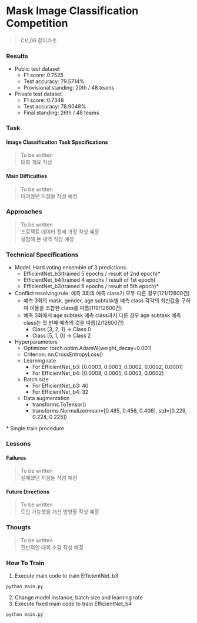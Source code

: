 # Mask Image Classification Competition

> CV_06 같이가조

### Results

  * Public test dataset
    * F1 score: 0.7525
    * Test accuracy: 79.5714%
    * Provisional standing: 20th / 48 teams
  * Private test dataset
    * F1 score: 0.7348
    * Test accuracy: 78.9048%
    * Final standing: 26th / 48 teams

### Task

#### Image Classification Task Specifications

> To be written <br>
> 대회 개요 작성 

#### Main Difficulties

> To be written <br>
> 어려웠던 지점들 작성 예정

### Approaches

> To be written <br>
> 프로젝트 데이터 정제 과정 작성 예정 <br>
> 실험해 본 내역 작성 예정

### Technical Specifications

  * Model: Hard voting ensemble of 3 predictions
    * EfficientNet_b3(trained 5 epochs / result of 2nd epoch)*
    * EfficientNet_b4(trained 4 epochs / result of 1st epoch)
    * EfficientNet_b3(trained 5 epochs / result of 5th epoch)*
  * Conflict resolving rule: 예측 3회의 예측 class가 모두 다른 경우(121/12600건)
    * 예측 3회의 mask, gender, age subtask별 예측 class 각각의 최빈값을 구하여 이들을 조합한 class를 따름(119/12600건)
    * 예측 3회에서 age subtask 예측 class까지 다른 경우 age subtask 예측 class는 첫 번째 예측의 것을 따름(2/12600건)
      * Class [3, 2, 1] -> Class 0
      * Class [5, 1, 0] -> Class 2
  * Hyperparameters
    * Optimizer: torch.optim.AdamW(weight_decay=0.001)
    * Criterion: nn.CrossEntropyLoss()
    * Learning rate
      * For EfficientNet_b3: [0.0003, 0.0003, 0.0002, 0.0002, 0.0001]
      * For EfficientNet_b4: [0.0008, 0.0005, 0.0003, 0.0002]
    * Batch size
      * For EfficientNet_b3: 40
      * For EfficientNet_b4: 32
    * Data augmentation
      * transforms.ToTensor()
      * transforms.Normalize(mean=[0.485, 0.456, 0.406], std=[0.229, 0.224, 0.225])

\* Single train procedure

### Lessons

#### Failures

> To be written <br>
> 실패했던 지점들 작성 예정

#### Future Directions

> To be written <br>
> 도입 가능했을 개선 방향들 작성 예정

### Thougts

> To be written <br>
> 전반적인 대회 소감 작성 예정

### How To Train

1. Execute main code to train EfficientNet_b3

```shell
python main.py
```

2. Change model instance, batch size and learning rate
3. Execute fixed main code to train EfficientNet_b4

```shell
python main.py
```
